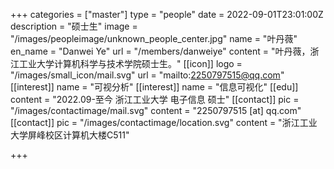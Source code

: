 +++
categories = ["master"]
type = "people"
date = 2022-09-01T23:01:00Z
description = "硕士生"
image = "/images/peopleimage/unknown_people_center.jpg"
name = "叶丹薇"
en_name = "Danwei Ye"
url = "/members/danweiye"
content = "叶丹薇，浙江工业大学计算机科学与技术学院硕士生。"
[[icon]]
logo = "/images/small_icon/mail.svg"
url = "mailto:2250797515@qq.com"
[[interest]]
name = "可视分析"
[[interest]]
name = "信息可视化"
[[edu]]
content = "2022.09-至今 浙江工业大学 电子信息 硕士"
[[contact]]
pic = "/images/contactimage/mail.svg"
content = "2250797515 [at] qq.com"
[[contact]]
pic = "/images/contactimage/location.svg"
content = "浙江工业大学屏峰校区计算机大楼C511"

+++